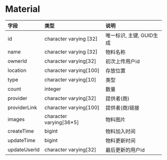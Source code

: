 # Material

|字段|类型|说明|
|:--|:--|:--|
|id|character varying [32]|唯一标识, 主键, GUID生成|
|name|character varying [32]|物料名称|
|ownerId|character varying[32]|初次上传用户id|
|location|character varying[100]|存放位置|
|type|character varying[10]|类型|
|count|integer|数量|
|provider|character varying[32]|提供者(商)|
|providerLink|character varying[100]|提供者(商)链接|
|images|character varying[36*5]|物料图片|
|createTime|bigint|物料加入时间|
|updateTime|bigint|物料更新时间|
|updateUserId|character varying[32]|最后更新的用户id|
